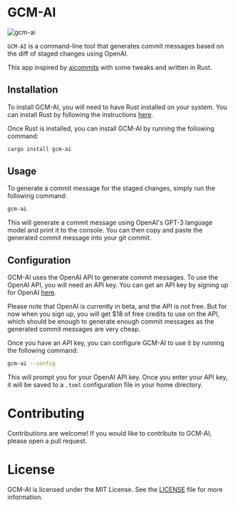 # GCM-AI

![gcm-ai](https://user-images.githubusercontent.com/49915167/219650248-0e7823d6-d2d9-44df-9645-4f4875b47db3.png)

`GCM-AI` is a command-line tool that generates commit messages based on the diff of staged changes using OpenAI.

This app inspired by [aicommits](https://github.com/Nutlope/aicommits) with some tweaks and written in Rust.

## Installation
To install GCM-AI, you will need to have Rust installed on your system. You can install Rust by following the instructions [here](https://www.rust-lang.org/tools/install).

Once Rust is installed, you can install GCM-AI by running the following command:

```bash
cargo install gcm-ai
```

## Usage

To generate a commit message for the staged changes, simply run the following command:

```bash
gcm-ai
```

This will generate a commit message using OpenAI's GPT-3 language model and print it to the console. You can then copy and paste the generated commit message into your git commit.

## Configuration

GCM-AI uses the OpenAI API to generate commit messages. To use the OpenAI API, you will need an API key. You can get an API key by signing up for OpenAI [here](https://beta.openai.com/signup/).

Please note that OpenAI is currently in beta, and the API is not free. But for now when you sign up, you will get $18 of free credits to use on the API, which should be enough to generate enough commit messages  as the generated commit messages are very cheap.

Once you have an API key, you can configure GCM-AI to use it by running the following command:

```bash
gcm-ai --config
```

This will prompt you for your OpenAI API key. Once you enter your API key, it will be saved to a `.toml` configuration file in your home directory.

# Contributing

Contributions are welcome! If you would like to contribute to GCM-AI, please open a pull request.

# License

GCM-AI is licensed under the MIT License. See the [LICENSE](/LICENCE) file for more information.
